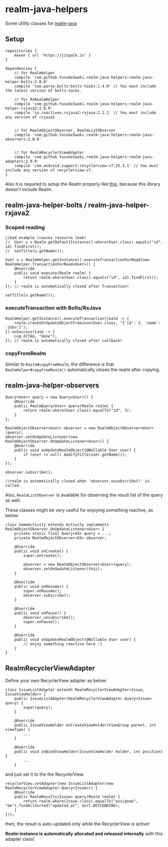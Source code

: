 # realm-java-helpers

Some utility classes for [realm-java](https://realm.io/jp/docs/java/latest/)

## Setup

```
repositories {
    maven { url 'https://jitpack.io' }
}

dependencies {
    // for RealmHelper
    compile 'com.github.YusukeIwaki.realm-java-helpers:realm-java-helper-bolts:2.0.0'
    compile 'com.parse.bolts:bolts-tasks:1.4.0' // You must include the latest version of bolts-tasks.

    // for RxRealmHelper
    compile 'com.github.YusukeIwaki.realm-java-helpers:realm-java-helper-rxjava2:2.0.0'
    compile 'io.reactivex.rxjava2:rxjava:2.1.1' // You must include any version of rxjava2


    // for RealmObjectObserver, RealmListObserver
    compile 'com.github.YusukeIwaki.realm-java-helpers:realm-java-observers:2.0.0'


    // for RealmRecyclerViewAdapter
    compile 'com.github.YusukeIwaki.realm-java-helpers:realm-java-adapters:2.0.0'
    compile 'com.android.support:recyclerview-v7:25.3.1' // You must include any version of recyclerview-v7.
}
```

Also it is required to setup the Realm properly like [this](https://realm.io/docs/java/latest/#installation), because this library doesn't include Realm.

## realm-java-helper-bolts / realm-java-helper-rxjava2

### Scoped reading

```
//bad example (causes resource leak)
//  User u = Realm.getDefaultInstance().where(User.class).equals("id", id).findFirst();
//  setTitle(u.getName());

User u = RealmHelper.getInstance().executeTransactionForRead(new RealmHelper.TransactionForRead<User>() {
    @Override
    public void execute(Realm realm) {
        return realm.where(User.class).equals("id", id).findFirst();
    }
}); // realm is automatically closed after Transaction!

setTitle(u.getName());
```

### executeTransaction with Bolts/RxJava

```
RealmHelper.getInstance().executeTransaction(realm -> {
    realm.createOrUpdateObjectFromJson(User.class, "{'id': 3, 'name': 'John'}");
}).onSuccess(task -> {
    Log.d(TAG, "done");
}); // realm is automatically closed after callback!
```

### copyFromRealm

Similar to `Realm#copyFromRealm`, the difference is that `RealmHelper#copyFromRealm()` automatically closes the realm after copying.


## realm-java-helper-observers

```
Query<User> query = new Query<User>() {
    @Override
    public RealmQuery<User> query(Realm realm) {
        return realm.where(User.class).equalTo("id", 3);
    }
};

RealmObjectObserver<User> observer = new RealmObjectObserver<User>(query);
observer.setOnUpdateListener(new RealmObjectObserver.OnUpdateListener<User>() {
    @Override
    public void onUpdateRealmObject(@Nullable User user) {
        if (user != null) modifyTitle(user.getName());
    }
});

observer.subscribe();

//realm is automatically closed when 'observer.unsubscribe()' is called.
```

Also, `RealmListObserver` is available for observing the result list of the query as well.

These classes might be very useful for enjoying something reactive, as below:

```
class SomeActivity extends Activity implements RealmObjectObserver.OnUpdateListener<User> {
    private static final Query<XX> query = ...;
    private RealmObjectObserver<XX> observer;

    @Override
    public void onCreate() {
        super.onCreate();

        observer = new RealmObjectObserver<User>(query);
        observer.setOnUpdateListener(this);
    }

    @Override
    public void onResume() {
        super.onResume();
        observer.subscribe();
    }

    @Override
    public void onPause() {
        observer.unsubscribe();
        super.onPause();
    }

    @Override
    public void onUpdateRealmObject(@Nullable User user) {
        // enjoy something reactive here :)
    }
}
```


## RealmRecyclerViewAdapter

Define your own RecyclerView adapter as below:

```
class IssueListAdapter extends RealmRecyclerViewAdapter<Issue, IssueViewHolder> {
    public IssueListAdapter(RealmRecyclerViewAdapter.Query<Issue> query) {
        super(query);
    }

    @Override
    public IssueViewHolder onCreateViewHolder(ViewGroup parent, int viewType) {
        ...        
    }

    @Override
    public void onBindViewHolder(IssueViewHolder holder, int position) {
        ...
    }

```


and just set it to the the RecyclerView.

```
recyclerView.setAdapter(new IssueListAdapter(new RealmRecyclerViewAdapter.Query<Issue>() {
    @Override
    public RealmResults<Issue> query(Realm realm) {
        return realm.where(Issue.class).equalTo("assignee", "me").findAllSorted("updated_at", Sort.DESCENDING);
    }
}));
```

then, the result is auto-updated only while the RecyclerView is active!

**Realm instance is automatically allocated and released internally** with this adapter class!
